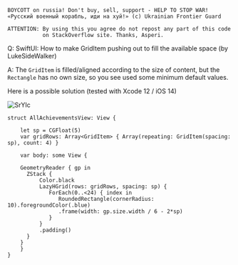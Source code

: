 ```
BOYCOTT on russia! Don't buy, sell, support - HELP TO STOP WAR!
«Русский военный корабль, иди на хуй!» (c) Ukrainian Frontier Guard

ATTENTION: By using this you agree do not repost any part of this code
           on StackOverflow site. Thanks, Asperi.
```

Q: SwiftUI: How to make GridItem pushing out to fill the available space (by LukeSideWalker)

A: The `GridItem` is filled/aligned according to the size of content, but the `Rectangle` has no own size, so you see used some minimum default values.

Here is a possible solution (tested with Xcode 12 / iOS 14)

![SrYIc](https://user-images.githubusercontent.com/62171579/170755805-0499abc4-78f3-4299-bf9b-7bea18a36da8.png)

```
struct AllAchievementsView: View {
    
    let sp = CGFloat(5)
    var gridRows: Array<GridItem> { Array(repeating: GridItem(spacing: sp), count: 4) }

    var body: some View {
        
    GeometryReader { gp in
      ZStack {
          Color.black
          LazyHGrid(rows: gridRows, spacing: sp) {
             ForEach(0..<24) { index in
                RoundedRectangle(cornerRadius: 10).foregroundColor(.blue)
                .frame(width: gp.size.width / 6 - 2*sp)
             }
          }
          .padding()
      }
    }
    }
}
```
